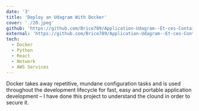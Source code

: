 ```yaml
---
date: '3'
title: 'Deploy an Udagram With Docker'
cover: './20.jpeg'
github: 'https://github.com/Brice789/Application-Udagram--Et-ces-Containeurs-'
external: 'https://github.com/Brice789/Application-Udagram--Et-ces-Containeurs-'
tech:
  - Docker
  - Python
  - React
  - Network
  - AWS Services
---
```


Docker takes away repetitive, mundane configuration tasks and is used throughout the development lifecycle for fast, easy and portable application development – I have done this project to understand the clound in order to secure it.
